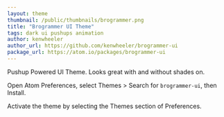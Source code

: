 ```yaml
---
layout: theme
thumbnail: /public/thumbnails/brogrammer.png
title: "Brogrammer UI Theme"
tags: dark ui pushups animation
author: kenwheeler
author_url: https://github.com/kenwheeler/brogrammer-ui
package_url: https://atom.io/packages/brogrammer-ui
---
```


Pushup Powered UI Theme. Looks great with and without shades on.

Open Atom Preferences, select Themes > Search for `brogrammer-ui`, then Install.

Activate the theme by selecting the Themes section of Preferences.

